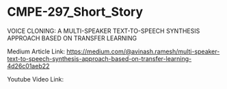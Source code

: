 # CMPE-297_Short_Story


VOICE CLONING: A MULTI-SPEAKER TEXT-TO-SPEECH SYNTHESIS APPROACH BASED ON TRANSFER LEARNING

Medium Article Link: https://medium.com/@avinash.ramesh/multi-speaker-text-to-speech-synthesis-approach-based-on-transfer-learning-4d26c01aeb22

Youtube Video Link: 
